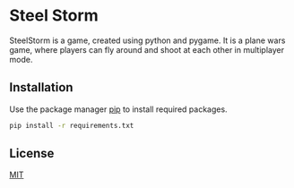 # Steel Storm

SteelStorm is a game, created using python and pygame. It is a plane wars game, where players can fly around and shoot at each other in multiplayer mode.

## Installation

Use the package manager [pip](https://pip.pypa.io/en/stable/) to install required packages.

```bash
pip install -r requirements.txt
```

## License

[MIT](https://choosealicense.com/licenses/mit/)